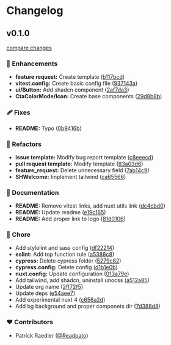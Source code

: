 # Changelog


## v0.1.0

[compare changes](https://github.com/Schroedinger-Hat/schroedinger-nuxt-template/compare/v1.0.0...v0.1.0)

### 🚀 Enhancements

- **feature request:** Create template ([b117bcd](https://github.com/Schroedinger-Hat/schroedinger-nuxt-template/commit/b117bcd))
- **vitest.config:** Create basic config file ([937143a](https://github.com/Schroedinger-Hat/schroedinger-nuxt-template/commit/937143a))
- **ui/Button:** Add shadcn component ([2af7da3](https://github.com/Schroedinger-Hat/schroedinger-nuxt-template/commit/2af7da3))
- **CtaColorMode/Icon:** Create base components ([29d8b8b](https://github.com/Schroedinger-Hat/schroedinger-nuxt-template/commit/29d8b8b))

### 🩹 Fixes

- **README:** Typo ([0b9416b](https://github.com/Schroedinger-Hat/schroedinger-nuxt-template/commit/0b9416b))

### 💅 Refactors

- **issue template:** Modify bug report template ([c8eeecd](https://github.com/Schroedinger-Hat/schroedinger-nuxt-template/commit/c8eeecd))
- **pull request template:** Modify template ([83a03d6](https://github.com/Schroedinger-Hat/schroedinger-nuxt-template/commit/83a03d6))
- **feature_request:** Delete unnecessary field ([7ab14c9](https://github.com/Schroedinger-Hat/schroedinger-nuxt-template/commit/7ab14c9))
- **SHWelcome:** Implement tailwind ([ca65566](https://github.com/Schroedinger-Hat/schroedinger-nuxt-template/commit/ca65566))

### 📖 Documentation

- **README:** Remove vitest links, add nuxt utils link ([dc4cbd0](https://github.com/Schroedinger-Hat/schroedinger-nuxt-template/commit/dc4cbd0))
- **README:** Update readme ([e19c165](https://github.com/Schroedinger-Hat/schroedinger-nuxt-template/commit/e19c165))
- **README:** Add proper link to logo ([81d0106](https://github.com/Schroedinger-Hat/schroedinger-nuxt-template/commit/81d0106))

### 🏡 Chore

- Add stylelint and sass config ([df22214](https://github.com/Schroedinger-Hat/schroedinger-nuxt-template/commit/df22214))
- **eslint:** Add top function rule ([a5388c8](https://github.com/Schroedinger-Hat/schroedinger-nuxt-template/commit/a5388c8))
- **cypress:** Delete cypress folder ([5279c82](https://github.com/Schroedinger-Hat/schroedinger-nuxt-template/commit/5279c82))
- **cypress.config:** Delete config ([d1b1e0b](https://github.com/Schroedinger-Hat/schroedinger-nuxt-template/commit/d1b1e0b))
- **nuxt.config:** Update configuration ([013a79e](https://github.com/Schroedinger-Hat/schroedinger-nuxt-template/commit/013a79e))
- Add tailwind, add shadcn, uninstall unocss ([a512a85](https://github.com/Schroedinger-Hat/schroedinger-nuxt-template/commit/a512a85))
- Update org name ([2ff72f5](https://github.com/Schroedinger-Hat/schroedinger-nuxt-template/commit/2ff72f5))
- Update deps ([e54aee7](https://github.com/Schroedinger-Hat/schroedinger-nuxt-template/commit/e54aee7))
- Add experimental nuxt 4 ([c656a2d](https://github.com/Schroedinger-Hat/schroedinger-nuxt-template/commit/c656a2d))
- Add bg background and proper componets dir ([7d388d8](https://github.com/Schroedinger-Hat/schroedinger-nuxt-template/commit/7d388d8))

### ❤️ Contributors

- Patrick Raedler ([@Readpato](http://github.com/Readpato))

